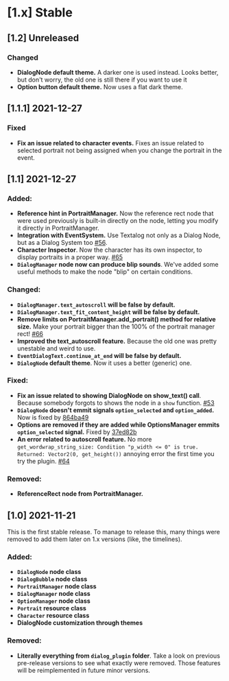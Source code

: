 # \[1.x] Stable
## \[1.2] Unreleased
### Changed
* **DialogNode default theme.** A darker one is used instead. Looks better, but don't worry, the old one is still there if you want to use it
* **Option button default theme.** Now uses a flat dark theme.
## \[1.1.1] 2021-12-27
### Fixed
* **Fix an issue related to character events.** Fixes an issue related to selected portrait not being assigned when you change the portrait in the event.

## \[1.1] 2021-12-27

### Added:
* **Reference hint in PortraitManager.** Now the reference rect node that were used previously is built-in directly on the node, letting you modify it directly in PortraitManager.
* **Integration with EventSystem.** Use Textalog not only as a Dialog Node, but as a Dialog System too [#56](https://github.com/AnidemDex/Godot-DialogPlugin/pull/56).
* **Character Inspector**. Now the character has its own inspector, to display portraits in a proper way. [#65](https://github.com/AnidemDex/Godot-DialogPlugin/pull/65)
* **`DialogManager` node now can produce blip sounds**. We've added some useful methods to make the node "blip" on certain conditions.

### Changed:
* **`DialogManager.text_autoscroll` will be false by default.**
* **`DialogManager.text_fit_content_height` will be false by default.**
* **Remove limits on PortraitManager.add_portrait() method for relative size.** Make your portrait bigger than the 100% of the portrait manager rect! [#66](https://github.com/AnidemDex/Godot-DialogPlugin/pull/66)
* **Improved the text_autoscroll feature.** Because the old one was pretty unestable and weird to use.
* **`EventDialogText.continue_at_end` will be false by default.**
* **`DialogNode` default theme**. Now it uses a better (generic) one.

### Fixed:
* **Fix an issue related to showing DialogNode on show_text() call**. Because somebody forgots to shows the node in a `show` function. [#53](https://github.com/AnidemDex/Godot-DialogPlugin/pull/53)
* **`DialogNode` doesn't emmit signals `option_selected` and `option_added`.** Now is fixed by [864ba49](https://github.com/AnidemDex/Godot-DialogPlugin/pull/59)
* **Options are removed if they are added while OptionsManager emmits `option_selected` signal.** Fixed by [37ed82b](https://github.com/AnidemDex/Godot-DialogPlugin/pull/58)
* **An error related to autoscroll feature.** No more `get_wordwrap_string_size: Condition "p_width <= 0" is true. Returned: Vector2(0, get_height())` annoying error the first time you try the plugin. [#64](https://github.com/AnidemDex/Godot-DialogPlugin/pull/64)

### Removed:
* **ReferenceRect node from PortraitManager.**

## \[1.0] 2021-11-21
This is the first stable release. To manage to release this, many things were removed to add them later on 1.x versions (like, the timelines).

### Added:

* **`DialogNode` node class**
* **`DialogBubble` node class**
* **`PortraitManager` node class**
* **`DialogManager` node class**
* **`OptionManager` node class**
* **`Portrait` resource class**
* **`Character` resource class**
* **DialogNode customization through themes**

### Removed:

* **Literally everything from `dialog_plugin` folder**. Take a look on previous pre-release versions to see what exactly were removed. Those features will be reimplemented in future minor versions.

